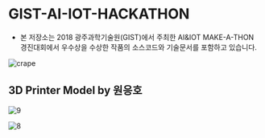 GIST-AI-IOT-HACKATHON
=========================

* 본 저장소는 2018 광주과학기술원(GIST)에서 주최한 AI&IOT MAKE-A-THON 경진대회에서 우수상을 수상한 작품의 소스코드와 기술문서를 포함하고 있습니다.

![crape](https://user-images.githubusercontent.com/43809168/50504436-0459e480-0ab1-11e9-9b40-2522a6fcd0d7.png)



## 3D Printer Model by 원응호

![9](https://user-images.githubusercontent.com/43809168/50467256-57fefc00-09e5-11e9-86a9-8e8172a6edc3.jpeg)

![8](https://user-images.githubusercontent.com/43809168/50467254-56353880-09e5-11e9-9fa9-339b881b6ad9.jpeg)
